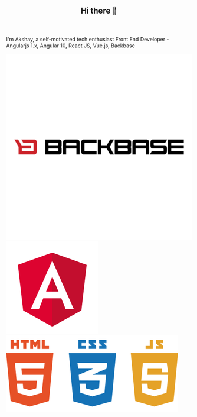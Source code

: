<header>
  <h2 align="center"> Hi there 👋</h2>
</header>

<section>
 <p>I'm Akshay, a self-motivated tech enthusiast Front End Developer - Angularjs 1.x, Angular 10, React JS, Vue.js, Backbase</p>
</section>

<div>
<img src="./logo/backbase-logo.png" alt="Backbase Logo" />
</div>
<img src="./logo/angular.png" alt="Angular Logo" />
<img src="./logo/html5-css3-js.png" alt="HTML5 CSS3 Javascript Logo" />

<!-- <img width="" src="http://naseba.com/wp-content/uploads/2019/05/backbase-logo.png" alt="Backbase" />
https://akshay3001.github.io/akshay-portfolio/
-->
</div>
